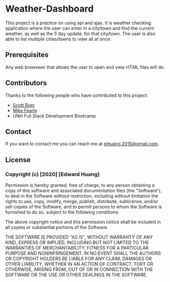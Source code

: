 # Weather-Dashboard

This project is a practice on using api and ajax. It is weather checking application where the user can enter in a city/town and find the current weather, as well as the 5 day update, for that city/town. The user is also able to list multiple cities/towns to view all at once.

## Prerequisites

Any web browswer that allows the user to open and view HTML files will do.

## Contributors

Thanks to the following people who have contributed to this project:

* [Scott Byer](https://github.com/switch120) 
* [Mike Fearly](https://michaelfearnley.com/)
* UNH Full Stack Development Bootcamp

## Contact

If you want to contact me you can reach me at <ejhuang.2015@gmail.com>.

## License
### Copyright (c) [2020] [Edward Huang]

Permission is hereby granted, free of charge, to any person obtaining a copy
of this software and associated documentation files (the "Software"), to deal
in the Software without restriction, including without limitation the rights
to use, copy, modify, merge, publish, distribute, sublicense, and/or sell
copies of the Software, and to permit persons to whom the Software is
furnished to do so, subject to the following conditions:

The above copyright notice and this permission notice shall be included in all
copies or substantial portions of the Software.

THE SOFTWARE IS PROVIDED "AS IS", WITHOUT WARRANTY OF ANY KIND, EXPRESS OR
IMPLIED, INCLUDING BUT NOT LIMITED TO THE WARRANTIES OF MERCHANTABILITY,
FITNESS FOR A PARTICULAR PURPOSE AND NONINFRINGEMENT. IN NO EVENT SHALL THE
AUTHORS OR COPYRIGHT HOLDERS BE LIABLE FOR ANY CLAIM, DAMAGES OR OTHER
LIABILITY, WHETHER IN AN ACTION OF CONTRACT, TORT OR OTHERWISE, ARISING FROM,
OUT OF OR IN CONNECTION WITH THE SOFTWARE OR THE USE OR OTHER DEALINGS IN THE
SOFTWARE.